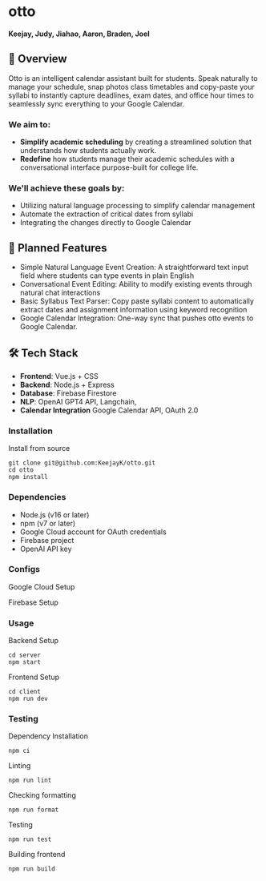 # otto

**Keejay, Judy, Jiahao, Aaron, Braden, Joel**

## 📘 Overview

Otto is an intelligent calendar assistant built for students. Speak naturally to manage your schedule, snap photos class timetables and copy-paste your syllabi to instantly capture deadlines, exam dates, and office hour times to seamlessly sync everything to your Google Calendar.

### We aim to:

- **Simplify academic scheduling** by creating a streamlined solution that understands how students actually work.
- **Redefine** how students manage their academic schedules with a conversational interface purpose-built for college life.

### We'll achieve these goals by:

- Utilizing natural language processing to simplify calendar management
- Automate the extraction of critical dates from syllabi
- Integrating the changes directly to Google Calendar

## 🎯 Planned Features

- Simple Natural Language Event Creation: A straightforward text input field where students can type events in plain English
- Conversational Event Editing: Ability to modify existing events through natural chat interactions
- Basic Syllabus Text Parser: Copy paste syllabi content to automatically extract dates and assignment information using keyword recognition
- Google Calendar Integration: One-way sync that pushes otto events to Google Calendar.

## 🛠️ Tech Stack

- **Frontend**: Vue.js + CSS
- **Backend**: Node.js + Express
- **Database**: Firebase Firestore
- **NLP**: OpenAI GPT4 API, Langchain,
- **Calendar Integration** Google Calendar API, OAuth 2.0

### Installation

Install from source

```terminal
git clone git@github.com:KeejayK/otto.git
cd otto
npm install
```

### Dependencies

- Node.js (v16 or later)
- npm (v7 or later)
- Google Cloud account for OAuth credentials
- Firebase project
- OpenAI API key

### Configs

Google Cloud Setup

Firebase Setup

### Usage

Backend Setup

```terminal
cd server
npm start
```

Frontend Setup

```terminal
cd client
npm run dev
```

### Testing

Dependency Installation

```terminal
npm ci
```

Linting

```terminal
npm run lint
```

Checking formatting

```terminal
npm run format
```

Testing

```terminal
npm run test
```

Building frontend

```terminal
npm run build
```
